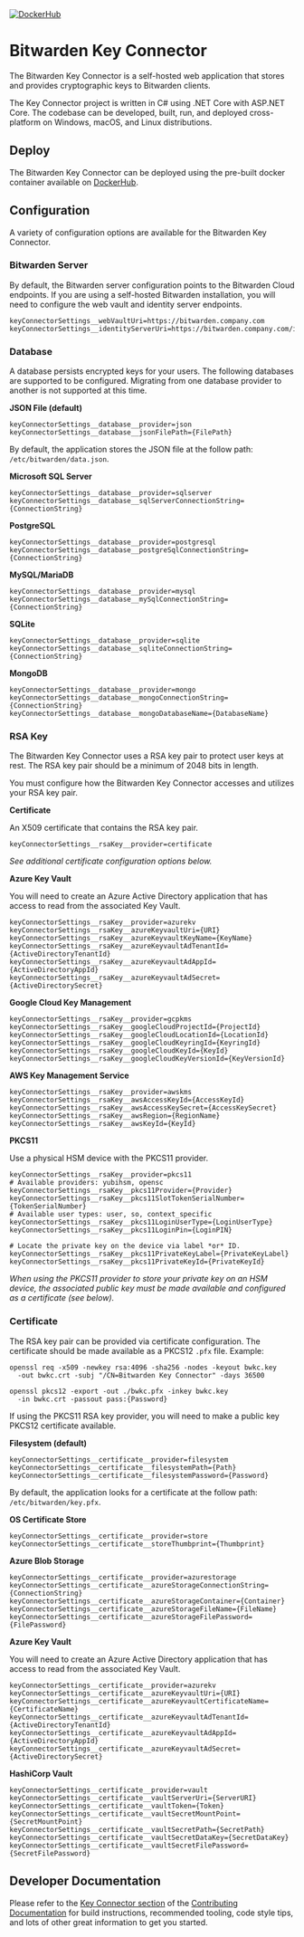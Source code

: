 <a href="https://hub.docker.com/r/bitwarden/key-connector" target="_blank">
  <img src="https://img.shields.io/docker/pulls/bitwarden/key-connector.svg" alt="DockerHub" />
</a>

# Bitwarden Key Connector

The Bitwarden Key Connector is a self-hosted web application that stores and provides cryptographic keys to Bitwarden
clients.

The Key Connector project is written in C# using .NET Core with ASP.NET Core. The codebase can be developed, built, run,
and deployed cross-platform on Windows, macOS, and Linux distributions.

## Deploy

The Bitwarden Key Connector can be deployed using the pre-built docker container available on
[DockerHub](https://hub.docker.com/r/bitwarden/key-connector).

## Configuration

A variety of configuration options are available for the Bitwarden Key Connector.

### Bitwarden Server

By default, the Bitwarden server configuration points to the Bitwarden Cloud endpoints. If you are using a
self-hosted Bitwarden installation, you will need to configure the web vault and identity server endpoints.

```
keyConnectorSettings__webVaultUri=https://bitwarden.company.com
keyConnectorSettings__identityServerUri=https://bitwarden.company.com/identity/
```

### Database

A database persists encrypted keys for your users. The following databases are supported to be configured. Migrating
from one database provider to another is not supported at this time.

**JSON File (default)**

```
keyConnectorSettings__database__provider=json
keyConnectorSettings__database__jsonFilePath={FilePath}
```

By default, the application stores the JSON file at the follow path: `/etc/bitwarden/data.json`.

**Microsoft SQL Server**

```
keyConnectorSettings__database__provider=sqlserver
keyConnectorSettings__database__sqlServerConnectionString={ConnectionString}
```

**PostgreSQL**

```
keyConnectorSettings__database__provider=postgresql
keyConnectorSettings__database__postgreSqlConnectionString={ConnectionString}
```

**MySQL/MariaDB**

```
keyConnectorSettings__database__provider=mysql
keyConnectorSettings__database__mySqlConnectionString={ConnectionString}
```

**SQLite**

```
keyConnectorSettings__database__provider=sqlite
keyConnectorSettings__database__sqliteConnectionString={ConnectionString}
```

**MongoDB**

```
keyConnectorSettings__database__provider=mongo
keyConnectorSettings__database__mongoConnectionString={ConnectionString}
keyConnectorSettings__database__mongoDatabaseName={DatabaseName}
```

### RSA Key

The Bitwarden Key Connector uses a RSA key pair to protect user keys at rest. The RSA key pair should be a minimum of
2048 bits in length.

You must configure how the Bitwarden Key Connector accesses and utilizes your RSA key pair.

**Certificate**

An X509 certificate that contains the RSA key pair.

```
keyConnectorSettings__rsaKey__provider=certificate
```

*See additional certificate configuration options below.*

**Azure Key Vault**

You will need to create an Azure Active Directory application that has access to read from the associated Key Vault.

```
keyConnectorSettings__rsaKey__provider=azurekv
keyConnectorSettings__rsaKey__azureKeyvaultUri={URI}
keyConnectorSettings__rsaKey__azureKeyvaultKeyName={KeyName}
keyConnectorSettings__rsaKey__azureKeyvaultAdTenantId={ActiveDirectoryTenantId}
keyConnectorSettings__rsaKey__azureKeyvaultAdAppId={ActiveDirectoryAppId}
keyConnectorSettings__rsaKey__azureKeyvaultAdSecret={ActiveDirectorySecret}
```

**Google Cloud Key Management**

```
keyConnectorSettings__rsaKey__provider=gcpkms
keyConnectorSettings__rsaKey__googleCloudProjectId={ProjectId}
keyConnectorSettings__rsaKey__googleCloudLocationId={LocationId}
keyConnectorSettings__rsaKey__googleCloudKeyringId={KeyringId}
keyConnectorSettings__rsaKey__googleCloudKeyId={KeyId}
keyConnectorSettings__rsaKey__googleCloudKeyVersionId={KeyVersionId}
```

**AWS Key Management Service**

```
keyConnectorSettings__rsaKey__provider=awskms
keyConnectorSettings__rsaKey__awsAccessKeyId={AccessKeyId}
keyConnectorSettings__rsaKey__awsAccessKeySecret={AccessKeySecret}
keyConnectorSettings__rsaKey__awsRegion={RegionName}
keyConnectorSettings__rsaKey__awsKeyId={KeyId}
```

**PKCS11**

Use a physical HSM device with the PKCS11 provider.

```
keyConnectorSettings__rsaKey__provider=pkcs11
# Available providers: yubihsm, opensc
keyConnectorSettings__rsaKey__pkcs11Provider={Provider}
keyConnectorSettings__rsaKey__pkcs11SlotTokenSerialNumber={TokenSerialNumber}
# Available user types: user, so, context_specific
keyConnectorSettings__rsaKey__pkcs11LoginUserType={LoginUserType}
keyConnectorSettings__rsaKey__pkcs11LoginPin={LoginPIN}

# Locate the private key on the device via label *or* ID.
keyConnectorSettings__rsaKey__pkcs11PrivateKeyLabel={PrivateKeyLabel}
keyConnectorSettings__rsaKey__pkcs11PrivateKeyId={PrivateKeyId}
```

*When using the PKCS11 provider to store your private key on an HSM device, the associated public key must be made
available and configured as a certificate (see below).*

### Certificate

The RSA key pair can be provided via certificate configuration. The certificate should be made available as a PKCS12
`.pfx` file. Example:

```
openssl req -x509 -newkey rsa:4096 -sha256 -nodes -keyout bwkc.key
  -out bwkc.crt -subj "/CN=Bitwarden Key Connector" -days 36500

openssl pkcs12 -export -out ./bwkc.pfx -inkey bwkc.key
  -in bwkc.crt -passout pass:{Password}
```

If using the PKCS11 RSA key provider, you will need to make a public key PKCS12 certificate available.

**Filesystem (default)**

```
keyConnectorSettings__certificate__provider=filesystem
keyConnectorSettings__certificate__filesystemPath={Path}
keyConnectorSettings__certificate__filesystemPassword={Password}
```

By default, the application looks for a certificate at the follow path: `/etc/bitwarden/key.pfx`.

**OS Certificate Store**

```
keyConnectorSettings__certificate__provider=store
keyConnectorSettings__certificate__storeThumbprint={Thumbprint}
```

**Azure Blob Storage**

```
keyConnectorSettings__certificate__provider=azurestorage
keyConnectorSettings__certificate__azureStorageConnectionString={ConnectionString}
keyConnectorSettings__certificate__azureStorageContainer={Container}
keyConnectorSettings__certificate__azureStorageFileName={FileName}
keyConnectorSettings__certificate__azureStorageFilePassword={FilePassword}
```

**Azure Key Vault**

You will need to create an Azure Active Directory application that has access to read from the associated Key Vault.

```
keyConnectorSettings__certificate__provider=azurekv
keyConnectorSettings__certificate__azureKeyvaultUri={URI}
keyConnectorSettings__certificate__azureKeyvaultCertificateName={CertificateName}
keyConnectorSettings__certificate__azureKeyvaultAdTenantId={ActiveDirectoryTenantId}
keyConnectorSettings__certificate__azureKeyvaultAdAppId={ActiveDirectoryAppId}
keyConnectorSettings__certificate__azureKeyvaultAdSecret={ActiveDirectorySecret}
```

**HashiCorp Vault**

```
keyConnectorSettings__certificate__provider=vault
keyConnectorSettings__certificate__vaultServerUri={ServerURI}
keyConnectorSettings__certificate__vaultToken={Token}
keyConnectorSettings__certificate__vaultSecretMountPoint={SecretMountPoint}
keyConnectorSettings__certificate__vaultSecretPath={SecretPath}
keyConnectorSettings__certificate__vaultSecretDataKey={SecretDataKey}
keyConnectorSettings__certificate__vaultSecretFilePassword={SecretFilePassword}
```

## Developer Documentation

Please refer to the [Key Connector section](https://contributing.bitwarden.com/getting-started/enterprise/key-connector) of the [Contributing Documentation](https://contributing.bitwarden.com/) for build instructions, recommended tooling, code style tips, and lots of other great information to get you started.
